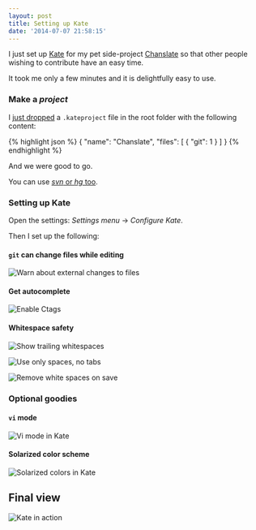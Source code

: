 ```yaml
---
layout: post
title: Setting up Kate
date: '2014-07-07 21:58:15'
---
```


I just set up [Kate](http://kate-editor.org/) for my pet side-project [Chanslate](https://github.com/musically-ut/chanslate) so that other people wishing to contribute have an easy time.

It took me only a few minutes and it is delightfully easy to use.

### Make a _project_

I [just dropped](https://github.com/musically-ut/chanslate/commit/f393234877403b9ee017e8de1f04b2d9d3def08b) a `.kateproject` file in the root folder with the following content:

{% highlight json %}
{
  "name": "Chanslate",
  "files": [ { "git": 1 } ]
}
{% endhighlight %}

And we were good to go.

You can use [_svn_ or _hg_ too](http://kate-editor.org/2012/11/02/using-the-projects-plugin-in-kate/).

### Setting up Kate

Open the settings: _Settings menu_ → _Configure Kate_.

Then I set up the following:

#### `git` can change files while editing

![Warn about external changes to files](/content/images/2014/Jul/kate-general-config.png)

#### Get autocomplete

![Enable Ctags](/content/images/2014/Jul/kate-plugins-conf.png)

#### Whitespace safety

![Show trailing whitespaces](/content/images/2014/Jul/kate-appearance-conf.png)

![Use only spaces, no tabs](/content/images/2014/Jul/kate-editing-indent-conf.png)

![Remove white spaces on save](/content/images/2014/Jul/kate-open-save-conf.png)

### Optional goodies

#### `vi` mode

![Vi mode in Kate](/content/images/2014/Jul/kate-vi-mode.png)

#### Solarized color scheme

![Solarized colors in Kate](/content/images/2014/Jul/kate-solarized.png)


## Final view

![Kate in action](/content/images/2014/Jul/kate-in-action.png)
